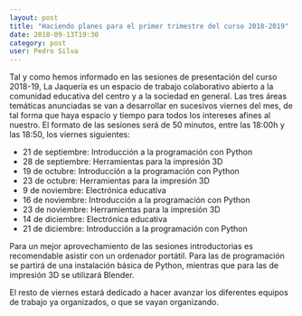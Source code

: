 ```yaml
---
layout: post
title: "Haciendo planes para el primer trimestre del curso 2018-2019"
date: 2018-09-13T19:30
category: post
user: Pedro Silva
---
```


Tal y como hemos informado en las sesiones de presentación del curso 2018-19, La Jaquería es un espacio de trabajo colaborativo abierto a la comunidad educativa del centro y a la sociedad en general. Las tres áreas temáticas anunciadas se van a desarrollar en sucesivos viernes del mes, de tal forma que haya espacio y tiempo para todos los intereses  afines al nuestro. El formato de las sesiones será de 50 minutos, entre las 18:00h y las 18:50, los viernes siguientes:

* 21 de septiembre: Introducción a la programación con Python
* 28 de septiembre: Herramientas para la impresión 3D
* 19 de octubre: Introducción a la programación con Python
* 23 de octubre: Herramientas para la impresión 3D
* 9 de noviembre: Electrónica educativa
* 16 de noviembre: Introducción a la programación con Python
* 23 de noviembre: Herramientas para la impresión 3D
* 14 de diciembre: Electrónica educativa
* 21 de diciembre: Introducción a la programación con Python

Para un mejor aprovechamiento de las sesiones introductorias es recomendable asistir con un ordenador portátil. Para las de programación se partirá de una instalación básica de Python, mientras que para las de impresión 3D se utilizará Blender.

El resto de viernes estará dedicado a hacer avanzar los diferentes equipos de trabajo ya organizados, o que se vayan organizando.

